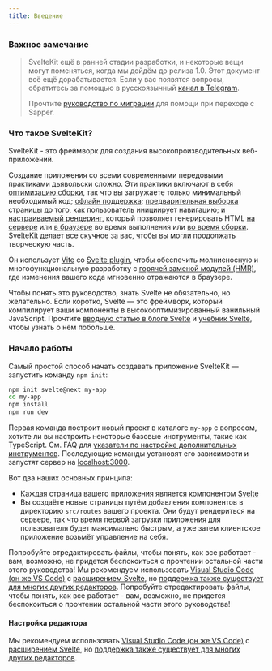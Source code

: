 ```yaml
---
title: Введение
---
```



### Важное замечание  

> SvelteKit ещё в ранней стадии разработки, и некоторые вещи могут поменяться, когда мы дойдём до релиза 1.0. Этот документ всё ещё дорабатывается. Если у вас появятся вопросы, обратитесь за помощью в русскоязычный [канал в Telegram](https://t.me/sveltejs).
>
> Прочтите [руководство по миграции](migrating) для помощи при переходе с Sapper.


### Что такое SvelteKit?

SvelteKit - это фреймворк для создания высокопроизводительных веб-приложений.

Создание приложения со всеми современными передовыми практиками дьявольски сложно. Эти практики включают в себя [оптимизацию сборки](https://vitejs.dev/guide/features.html#build-optimizations), так что вы загружаете только минимальный необходимый код; [офлайн поддержка](#servis-vorkery); [предварительная выборка](#atributy-ssylok-sveltekit-prefetch) страницы до того, как пользователь инициирует навигацию; и [настраиваемый рендеринг](#parametry-straniczy), который позволяет генерировать HTML [на сервере](#parametry-straniczy-ssr) или [в браузере](#parametry-straniczy-router) во время выполнения или [во время сборки](#parametry-straniczy-prerender). SvelteKit делает все скучное за вас, чтобы вы могли продолжать творческую часть.

Он использует [Vite](https://vitejs.dev/) со [Svelte plugin](https://github.com/sveltejs/vite-plugin-svelte), чтобы обеспечить молниеносную и многофункциональную разработку с [горячей заменой модулей (HMR)](https://github.com/sveltejs/vite-plugin-svelte/blob/main/docs/config.md#hot), где изменения вашего кода мгновенно отражаются в браузере.

Чтобы понять это руководство, знать Svelte не обязательно, но желательно. Если коротко, Svelte — это фреймворк, который компилирует ваши компоненты в высокооптимизированный ванильный JavaScript. Прочтите [вводную статью в блоге Svelte](https://ru.svelte.dev/blog/svelte-3-rethinking-reactivity) и [учебник Svelte](https://ru.svelte.dev/tutorial), чтобы узнать о нём побольше.


### Начало работы

Самый простой способ начать создавать приложение SvelteKit — запустить команду `npm init`:

```bash
npm init svelte@next my-app
cd my-app
npm install
npm run dev
```

Первая команда построит новый проект в каталоге `my-app` с вопросом, хотите ли вы настроить некоторые базовые инструменты, такие как TypeScript. См. FAQ для [указатели по настройке дополнительных инструментов](https://ru.kit.svelte.dev/faq#integrations). Последующие команды установят его зависимости и запустят сервер на [localhost:3000](http://localhost:3000).

Вот два наших основных принципа:

- Каждая страница вашего приложения является компонентом [Svelte](https://ru.svelte.dev)
- Вы создаёте новые страницы путём добавления компонентов в директорию `src/routes` вашего проекта. Они будут рендериться на сервере, так что время первой загрузки приложения для пользователя будет максимально быстрым, а уже затем клиентское приложение возьмёт управление на себя.

Попробуйте отредактировать файлы, чтобы понять, как все работает - вам, возможно, не придется беспокоиться о прочтении остальной части этого руководства! Мы рекомендуем использовать [Visual Studio Code (он же VS Code)](https://code.visualstudio.com/download) с [расширением Svelte](https://marketplace.visualstudio.com/items?itemName=svelte.svelte-vscode), но [поддержка также существует для многих других редакторов](https://sveltesociety.dev/tools#editor-support).
Попробуйте отредактировать файлы, чтобы понять, как все работает - вам, возможно, не придется беспокоиться о прочтении остальной части этого руководства!

#### Настройка редактора

Мы рекомендуем использовать [Visual Studio Code (он же VS Code)](https://code.visualstudio.com/download) с [расширением Svelte](https://marketplace.visualstudio.com/items?itemName=svelte.svelte-vscode), но [поддержка также существует для многих других редакторов](https://sveltesociety.dev/tools#editor-support).